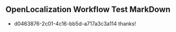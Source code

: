 ## OpenLocalization Workflow Test MarkDown
* d0463876-2c01-4c16-bb5d-a717a3c3a114 thanks!

<!--HONumber=Jul16_HO4-->


